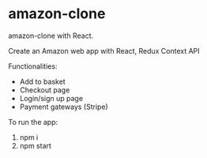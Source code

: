 # amazon-clone
amazon-clone with React. 

Create an Amazon web app with
React, Redux Context API

Functionalities:
- Add to basket 
- Checkout page
- Login/sign up page
- Payment gateways (Stripe)

To run the app:

1. npm i
2. npm start
